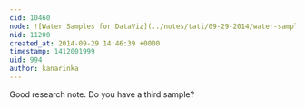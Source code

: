 ```yaml
---
cid: 10460
node: ![Water Samples for DataViz](../notes/tati/09-29-2014/water-samples-for-dataviz)
nid: 11200
created_at: 2014-09-29 14:46:39 +0000
timestamp: 1412001999
uid: 994
author: kanarinka
---
```


Good research note. Do you have a third sample?